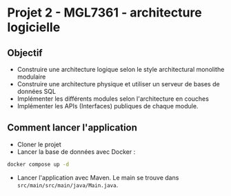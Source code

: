 # Projet 2 - MGL7361 - architecture logicielle

## Objectif

- Construire une architecture logique selon le style architectural monolithe
  modulaire
- Construire une architecture physique et utiliser un serveur de bases de
  données SQL
- Implémenter les différents modules selon l'architecture en couches
- Implémenter les APIs (Interfaces) publiques de chaque module.

## Comment lancer l'application

- Cloner le projet
- Lancer la base de données avec Docker :

```bash
docker compose up -d
```

- Lancer l'application avec Maven. Le main se trouve dans `src/main/src/main/java/Main.java`.